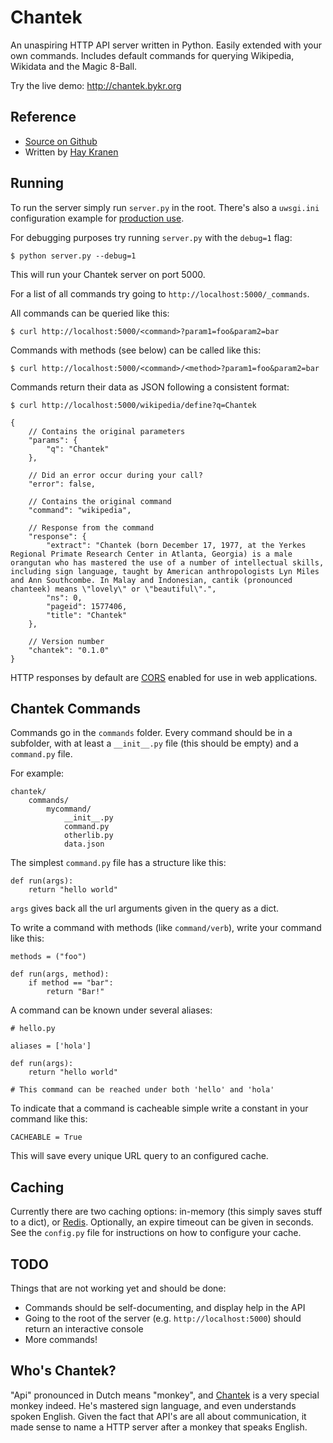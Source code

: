 Chantek
=======
An unaspiring HTTP API server written in Python.
Easily extended with your own commands.
Includes default commands for querying Wikipedia, Wikidata and the Magic 8-Ball.

Try the live demo: http://chantek.bykr.org

## Reference
* [Source on Github](http://github.com/hay/chantek)
* Written by [Hay Kranen](http://github.com/hay)

## Running
To run the server simply run `server.py` in the root. There's also a `uwsgi.ini` configuration example for [production use](http://www.haykranen.nl/2014/11/15/running-a-python-flask-app-with-nginx-using-uwsgi/).

For debugging purposes try running `server.py` with the `debug=1` flag:

    $ python server.py --debug=1

This will run your Chantek server on port 5000.

For a list of all commands try going to `http://localhost:5000/_commands`.

All commands can be queried like this:

    $ curl http://localhost:5000/<command>?param1=foo&param2=bar

Commands with methods (see below) can be called like this:

    $ curl http://localhost:5000/<command>/<method>?param1=foo&param2=bar

Commands return their data as JSON following a consistent format:

    $ curl http://localhost:5000/wikipedia/define?q=Chantek

    {
        // Contains the original parameters
        "params": {
            "q": "Chantek"
        },

        // Did an error occur during your call?
        "error": false,

        // Contains the original command
        "command": "wikipedia",

        // Response from the command
        "response": {
            "extract": "Chantek (born December 17, 1977, at the Yerkes Regional Primate Research Center in Atlanta, Georgia) is a male orangutan who has mastered the use of a number of intellectual skills, including sign language, taught by American anthropologists Lyn Miles and Ann Southcombe. In Malay and Indonesian, cantik (pronounced chanteek) means \"lovely\" or \"beautiful\".",
            "ns": 0,
            "pageid": 1577406,
            "title": "Chantek"
        },

        // Version number
        "chantek": "0.1.0"
    }

HTTP responses by default are [CORS](http://enable-cors.org/) enabled for use in web applications.

## Chantek Commands
Commands go in the `commands` folder. Every command should be in a subfolder, with at least a `__init__.py` file (this should be empty) and a `command.py` file.

For example:

    chantek/
        commands/
            mycommand/
                __init__.py
                command.py
                otherlib.py
                data.json

The simplest `command.py` file has a structure like this:

    def run(args):
        return "hello world"

`args` gives back all the url arguments given in the query as a dict.

To write a command with methods (like `command/verb`), write your command like this:

    methods = ("foo")

    def run(args, method):
        if method == "bar":
            return "Bar!"

A command can be known under several aliases:

    # hello.py

    aliases = ['hola']

    def run(args):
        return "hello world"

    # This command can be reached under both 'hello' and 'hola'

To indicate that a command is cacheable simple write a constant in your command like this:

    CACHEABLE = True

This will save every unique URL query to an configured cache.

## Caching
Currently there are two caching options: in-memory (this simply saves stuff to a dict), or [Redis](http://redis.io). Optionally, an expire timeout can be given in seconds. See the `config.py` file for instructions on how to configure your cache.

## TODO
Things that are not working yet and should be done:
* Commands should be self-documenting, and display help in the API
* Going to the root of the server (e.g. `http://localhost:5000`) should return an interactive console
* More commands!

## Who's Chantek?
"Api" pronounced in Dutch means "monkey", and [Chantek](https://en.wikipedia.org/wiki/Chantek) is a very special monkey indeed. He's mastered sign language, and even understands spoken English. Given the fact that API's are all about communication, it made sense to name a HTTP server after a monkey that speaks English.
